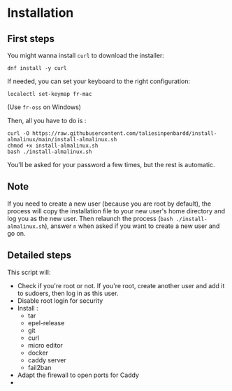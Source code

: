 # Installation

## First steps

You might wanna install `curl` to download the installer:

```
dnf install -y curl
```

If needed, you can set your keyboard to the right configuration:

```
localectl set-keymap fr-mac
```

(Use `fr-oss` on Windows)

Then, all you have to do is :

```
curl -O https://raw.githubusercontent.com/taliesinpenbardd/install-almalinux/main/install-almalinux.sh
chmod +x install-almalinux.sh
bash ./install-almalinux.sh
```

You'll be asked for your password a few times, but the rest is automatic.

## Note

If you need to create a new user (because you are root by default), the process will copy the installation file to your new user's home directory and log you as the new user. Then relaunch the process (`bash ./install-almalinux.sh`), answer `n` when asked if you want to create a new user and go on.

## Detailed steps

This script will:

- Check if you're root or not. If you're root, create another user and add it to sudoers, then log in as this user.
- Disable root login for security
- Install :
  - tar
  - epel-release
  - git
  - curl
  - micro editor
  - docker
  - caddy server
  - fail2ban
- Adapt the firewall to open ports for Caddy
-
